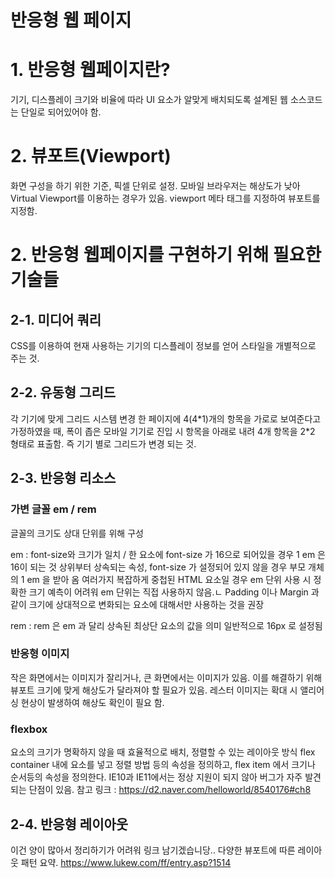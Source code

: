 반응형 웹 페이지
==========

# 1. 반응형 웹페이지란?
기기, 디스플레이 크기와 비율에 따라 UI 요소가 알맞게 배치되도록 설계된 웹
소스코드는 단일로 되어있어야 함.

# 2. 뷰포트(Viewport)
화면 구성을 하기 위한 기준, 픽셀 단위로 설정.
모바일 브라우저는 해상도가 낮아 Virtual Viewport를 이용하는 경우가 있음.
viewport 메타 태그를 지정하여 뷰포트를 지정함.

# 2. 반응형 웹페이지를 구현하기 위해 필요한 기술들
## 2-1. 미디어 쿼리
CSS를 이용하여 현재 사용하는 기기의 디스플레이 정보를 얻어 스타일을 개별적으로 주는 것.

## 2-2. 유동형 그리드
각 기기에 맞게 그리드 시스템 변경
한 페이지에 4(4*1)개의 항목을 가로로 보여준다고 가정하였을 때, 폭이 좁은 모바일 기기로 진입 시 항목을 아래로 내려 4개 항목을 2\*2 형태로 표출함.
즉 기기 별로 그리드가 변경 되는 것.

## 2-3. 반응형 리소스
### 가변 글꼴 em / rem
글꼴의 크기도 상대 단위를 위해 구성

em : font-size와 크기가 일치 / 한 요소에 font-size 가 16으로 되어있을 경우 1 em 은 16이 되는 것
상위부터 상속되는 속성, font-size 가 설정되어 있지 않을 경우 부모 개체의 1 em 을 받아 옴
여러가지 복잡하게 중첩된 HTML 요소일 경우 em 단위 사용 시 정확한 크기 예측이 어려워 em 단위는 직접 사용하지 않음.ㄴ
Padding 이나 Margin 과 같이 크기에 상대적으로 변화되는 요소에 대해서만 사용하는 것을 권장

rem : rem 은 em 과 달리 상속된 최상단 요소의 값을 의미 일반적으로 16px 로 설정됨

### 반응형 이미지
작은 화면에서는 이미지가 잘리거나, 큰 화면에서는 이미지가 있음. 이를 해결하기 위해 뷰포트 크기에 맞게 해상도가 달라져야 할 필요가 있음.
레스터 이미지는 확대 시 앨리어싱 현상이 발생하여 해상도 확인이 필요 함.

### flexbox
요소의 크기가 명확하지 않을 때 효율적으로 배치, 정렬할 수 있는 레이아웃 방식
flex container 내에 요소를 넣고 정렬 방법 등의 속성을 정의하고, flex item 에서 크기나 순서등의 속성을 정의한다.
IE10과 IE11에서는 정상 지원이 되지 않아 버그가 자주 발견되는 단점이 있음.
참고 링크 : https://d2.naver.com/helloworld/8540176#ch8

## 2-4. 반응형 레이아웃
이건 양이 많아서 정리하기가 어려워 링크 남기겠습니당..
다양한 뷰포트에 따른 레이아웃 패턴 요약.
https://www.lukew.com/ff/entry.asp?1514
